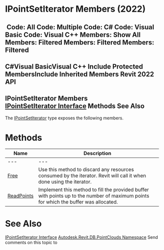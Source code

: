 # IPointSetIterator Members (2022)

﻿
 Code: All Code: Multiple Code: C# Code: Visual Basic Code: Visual C++  Members: Show All Members: Filtered Members: Filtered Members: Filtered   
---  
C#Visual BasicVisual C++
Include Protected MembersInclude Inherited Members
Revit 2022 API  
---  
IPointSetIterator Members  
[IPointSetIterator Interface](fc13e8dc-133b-bb47-a784-d42608a7d8e4.md "IPointSetIterator Interface") Methods See Also  
---  
The [IPointSetIterator](fc13e8dc-133b-bb47-a784-d42608a7d8e4.md "IPointSetIterator Interface") type exposes the following members.
# Methods
| Name | Description |
| --- | --- |
| --- | --- | --- |
| [Free](2ea93038-7c58-eec5-5f1a-801e918cb8ac.md "Free Method") | Use this method to discard any resources consumed by the iterator. Revit will call it when done using the iterator. |
| [ReadPoints](fc6673a0-7994-6d89-c267-cad26cf6dcd0.md "ReadPoints Method") | Implement this method to fill the provided buffer with points up to the number of maximum points for which the buffer was allocated. |

# See Also
[IPointSetIterator Interface](fc13e8dc-133b-bb47-a784-d42608a7d8e4.md "IPointSetIterator Interface")
[Autodesk.Revit.DB.PointClouds Namespace](5974062a-47d4-c7bb-16f2-d5dd193bd170.md "Autodesk.Revit.DB.PointClouds Namespace")
Send comments on this topic to 